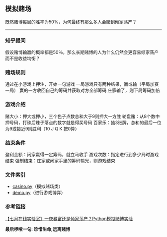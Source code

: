## 模拟赌场

既然赌博每局的胜率为50%，为何最终有那么多人会赌到倾家荡产？

----------
### 知乎提问
假设赌博输赢的概率都是50％，那么长期赌博的人为什么仍然会更容易倾家荡产而不是收益均衡？

### 赌场规则
通过在小游戏上押注，开始一句游戏
一局游戏只有两种结果，赢或输（平局加赛一局）
赢的一方收回自己的筹码并获取对方全部筹码
庄家输了，则下局筹码加倍

### 游戏介绍
赌大小：押大或押小，三个色子点数总和大于9则押大一方胜
轮盘赌：从8个数中押号码，打珠后珠子落点的数字就是得奖号码
百家乐：抽3张牌，总和的最后一位为9或接近9则胜利（10 J Q K 按0算）

### 结束条件
盈利金额：闲家赢得一定筹码，就立马收手
游戏次数：指定进行到多少局时游戏结束
强制结束：庄家或闲家手里的筹码输光，则游戏结束

### 文件索引

 - [casino.py][1]（模拟赌场类）
 - [demo.py][2]（进行游戏博弈）

### 参考链接
[【七月在线实验室】一夜暴富还是倾家荡产？Python模拟赌博实验][3]


**最后啰嗦一句: 珍惜生命,远离赌博**


  [1]: https://github.com/scriptgeeker/python-demo/blob/master/MockCasinos/casion.py
  [2]: https://github.com/scriptgeeker/python-demo/blob/master/MockCasinos/demo.py
  [3]: https://blog.csdn.net/T7SFOKzorD1JAYMSFk4/article/details/79989949